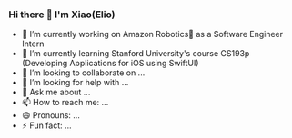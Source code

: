 ### Hi there 👋 I'm Xiao(Elio)

- 🔭 I’m currently working on Amazon Robotics🤖️ as a Software Engineer Intern
- 🌱 I’m currently learning Stanford University's course CS193p (Developing Applications for iOS using SwiftUI)
- 👯 I’m looking to collaborate on ...
- 🤔 I’m looking for help with ...
- 💬 Ask me about ...
- 📫 How to reach me: ...
- 😄 Pronouns: ...
- ⚡ Fun fact: ...
